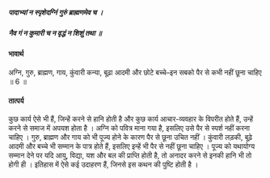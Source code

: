 ##### पादाभ्यां न स्पृशेदग्निं गुरुं ब्राह्मणमेव च ।
##### नैव गं न कुमारी च न वृद्धं न शिशुं तथा ॥

#### भावार्थ

अग्नि, गुरु, ब्राह्मण, गाय, कुंवारी कन्या, बूढ़ा आदमी और छोटे बच्चे–इन सबको पैर से कभी नहीं छूना चाहिए ॥ 6 ॥

#### तात्पर्य

कुछ कार्य ऐसे भी हैं, जिन्हें करने से हानि होती है और कुछ कार्य आचार-व्यवहार के विपरीत होते हैं, उन्हें करने से समाज में अपयश होता है । अग्नि को पवित्र माना गया है, इसलिए उसे पैर से स्पर्श नहीं करना चाहिए । गुरु, ब्राह्मण और गाय को भी पूज्य होने के कारण पैर से छूना उचित नहीं । कुंवारी लड़की, बूढ़े आदमी और बच्चे भी सम्मान के पात्र होते हैं, इसलिए इन्हें भी पैर से नहीं छूना चाहिए । पूज्य को यथायोग्य सम्मान देने पर यदि आयु, विद्या, यश और बल की प्राप्ति होती है, तो अनादर करने से इनकी हानि भी तो होगी ही । इतिहास में ऐसे कई उदाहरण हैं, जिनसे इस कथन की पुष्टि होती है ।